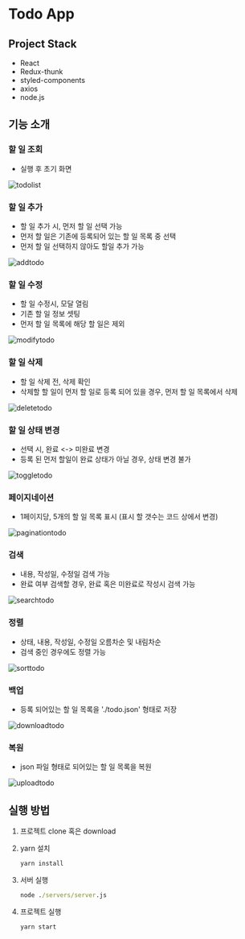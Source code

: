 # Todo App

## Project Stack

- React
- Redux-thunk
- styled-components
- axios
- node.js

## 기능 소개

### 할 일 조회

- 실행 후 초기 화면

![todolist](/images/todolist.png?raw=true)

### 할 일 추가

- 할 일 추가 시, 먼저 할 일 선택 가능
- 먼저 할 일은 기존에 등록되어 있는 할 일 목록 중 선택
- 먼저 할 일 선택하지 않아도 할일 추가 가능

![addtodo](/images/add.gif?raw=true)

### 할 일 수정

- 할 일 수정시, 모달 열림
- 기존 할 일 정보 셋팅
- 먼저 할 일 목록에 해당 할 일은 제외

![modifytodo](/images/modify.gif?raw=true)

### 할 일 삭제

- 할 일 삭제 전, 삭제 확인
- 삭제할 할 일이 먼저 할 일로 등록 되어 있을 경우, 먼저 할 일 목록에서 삭제

![deletetodo](/images/delete.gif?raw=true)

### 할 일 상태 변경

- 선택 시, 완료 <-> 미완료 변경
- 등록 된 먼저 할일이 완료 상태가 아닐 경우, 상태 변경 불가

![toggletodo](/images/toggle.gif?raw=true)

### 페이지네이션

- 1페이지당, 5개의 할 일 목록 표시 (표시 할 갯수는 코드 상에서 변경)

![paginationtodo](/images/pagination.gif?raw=true)

### 검색

- 내용, 작성일, 수정일 검색 가능
- 완료 여부 검색할 경우, 완료 혹은 미완료로 작성시 검색 가능

![searchtodo](/images/search.gif?raw=true)

### 정렬

- 상태, 내용, 작성일, 수정일 오름차순 및 내림차순
- 검색 중인 경우에도 정렬 가능

![sorttodo](/images/sort.gif?raw=true)

### 백업

- 등록 되어있는 할 일 목록을 './todo.json' 형태로 저장

![downloadtodo](/images/download.gif?raw=true)

### 복원

- json 파일 형태로 되어있는 할 일 목록을 복원

![uploadtodo](/images/upload.gif?raw=true)

## 실행 방법

1. 프로젝트 clone 혹은 download
2. yarn 설치
   ```cmd
   yarn install
   ```
3. 서버 실행

   ```cmd
   node ./servers/server.js
   ```

4. 프로젝트 실행
   ```cmd
   yarn start
   ```
